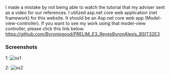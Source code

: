 I made a mistake by not being able to watch the tutorial that my adviser sent as a video for our references. I utilized asp.net core web application (net framework) for this website. It should be an Asp.net core web app (Model-view-controller). If you want to see my work using that model-view controller, please click this link below. 
https://github.com/Byronisgood/PRELIM_E3_ReyesByronAlexis_BSIT32E3

### Screenshots

 1:
![ss1](https://github.com/Byronisgood/PRELIM_E3_ReyesByron_BSIT32E3/assets/145672178/1ef615fe-c814-42e8-a0cb-72e2c006b8fc)

 2:
 ![ss2](https://github.com/Byronisgood/PRELIM_E3_ReyesByron_BSIT32E3/assets/145672178/8f1ae366-5074-49b8-85fd-23d7ab3b7085)

